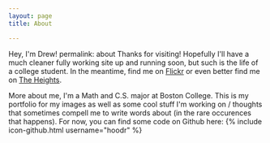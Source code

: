 ```yaml
---
layout: page
title: About

---
```


Hey, I'm Drew!
permalink: about
Thanks for visiting! Hopefully I'll have a much cleaner fully working site up and running soon, but such is the life of a college student. In the meantime, find me on [Flickr] or even better find me on [The Heights].

More about me, I'm a Math and C.S. major at Boston College. This is my portfolio for my images as well as some cool stuff I'm working on / thoughts that sometimes compell me to write words about (in the rare occurences that happens). For now, you can find some code on Github here: {% include icon-github.html username="hoodr" %}

[jekyll]: (https://github.com/jekyll/jekyll)
[Flickr]: (https://www.flickr.com/photos/105319058@N06)
[The Heights]: (http://bcheights.com/?s=%22drew+hoo%22&submit=Search)